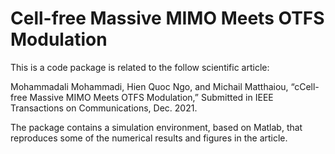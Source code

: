 # Cell-free Massive MIMO Meets OTFS Modulation
This is a code package is related to the follow scientific article:

Mohammadali Mohammadi, Hien Quoc Ngo, and Michail Matthaiou, “cCell-free Massive MIMO Meets OTFS Modulation,” Submitted in IEEE Transactions on Communications, Dec. 2021. 

The package contains a simulation environment, based on Matlab, that reproduces some of the numerical results and figures in the article. 

